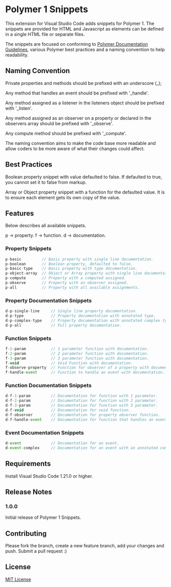 # Polymer 1 Snippets

This extension for Visual Studio Code adds snippets for Polymer 1. The snippets are provided for HTML and Javascript as elements can be defined in a single HTML file or separate files.

The snippets are focused on conforming to [Polymer Documentation Guidelines](https://www.polymer-project.org/1.0/docs/tools/documentation), various Polymer best practices and a naming convention to help readability.

## Naming Convention

Private properties and methods should be prefixed with an underscore (_);

Any method that handles an event should be prefixed with '_handle'.

Any method assigned as a listener in the listeners object should be prefixed with '_listen'.

Any method assigned as an observer on a property or declared in the observers array should be prefixed with '_observe'.

Any compute method should be prefixed with '_compute'.

The naming convention aims to make the code base more readable and allow coders to be more aware of what their changes could affect.

## Best Practices

Boolean property snippet with value defaulted to false. If defaulted to true, you cannot set it to false from markup.

Array or Object property snippet with a function for the defaulted value. It is to ensure each element gets its own copy of the value.

## Features

Below describes all available snippets.

p -> property.
f -> function.
d -> documentation.

### Property Snippets

```javascript
p-basic         // Basic property with single line documentation.
p-boolean       // Boolean property, defaulted to false.
p-basic-type    // Basic property with type documentation.
p-object-array  // Object or Array property with single line documentation.
p-compute       // Property with a computed assigned.
p-observe       // Property with an observer assigned.
p-all           // Property with all available assignments.
```

### Property Documentation Snippets

```javascript
d-p-single-line     // Single line property documentation.
d-p-type            // Property documentation with annotated type.
d-p-complex-type    // Property documentation with annotated complex type.
d-p-all             // Full property documentation.
```

### Function Snippets

```javascript
f-1-param           // 1 parameter function with documentation.
f-2-param           // 2 parameter function with documentation.
f-3-param           // 3 parameter function with documentation.
f-void              // Void Function with documentation.
f-observe-property  // Function for observer of a property with documentation.
f-handle-event      // Function to handle an event with documentation.
```

### Function Documentation Snippets

```javascript
d-f-1-param         // Documentation for function with 1 parameter.
d-f-2-param         // Documentation for function with 2 parameter.
d-f-3-param         // Documentation for function with 3 parameter.
d-f-void            // Documentation for void function.
d-f-observer        // Documentation for property observer function.
d-f-handle-event    // Documentation for function that handles an event.
```

### Event Documentation Snippets

```javascript
d-event             // Documentation for an event.
d-event-complex     // Documentation for an event with an annotated complex type.
```

## Requirements

Install Visual Studio Code 1.21.0 or higher.

## Release Notes

### 1.0.0

Initial release of Polymer 1 Snippets.

## Contributing

Please fork the branch, create a new feature branch, add your changes and push. Submit a pull request :)

## License

[MIT License](https://github.com/WayneGoosen/vscode-polymer1/blob/master/LICENSE)


